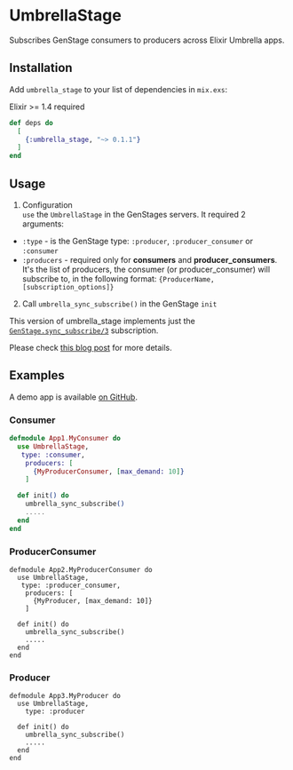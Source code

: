 # UmbrellaStage

Subscribes GenStage consumers to producers across Elixir Umbrella apps.


## Installation

Add `umbrella_stage` to your list of dependencies in `mix.exs`:

Elixir >= 1.4 required

```elixir
def deps do
  [
    {:umbrella_stage, "~> 0.1.1"}
  ]
end
```

## Usage

1. Configuration  
`use` the `UmbrellaStage` in the GenStages servers. It required 2 arguments:  
- `:type` - is the GenStage type: `:producer`, `:producer_consumer` or `:consumer`  
- `:producers` - required only for **consumers** and **producer_consumers**. It's the list of producers, the consumer (or producer_consumer) will subscribe to, in the following format: `{ProducerName, [subscription_options]}`

2. Call `umbrella_sync_subscribe()` in the GenStage `init`

This version of umbrella_stage implements just the [`GenStage.sync_subscribe/3`](https://hexdocs.pm/gen_stage/GenStage.html#sync_subscribe/3) subscription.

Please check [this blog post](https://medium.com/@iacobson/subscribe-genstages-under-umbrella-1fceec366633) for more details.
## Examples

A demo app is available [on GitHub](https://github.com/iacobson/blog_stockr).   

### Consumer
```elixir
defmodule App1.MyConsumer do
  use UmbrellaStage,
   type: :consumer,
    producers: [
      {MyProducerConsumer, [max_demand: 10]}
    ]

  def init() do
    umbrella_sync_subscribe()
    .....
  end
end
```

### ProducerConsumer
```
defmodule App2.MyProducerConsumer do
  use UmbrellaStage,
   type: :producer_consumer,
    producers: [
      {MyProducer, [max_demand: 10]}
    ]

  def init() do
    umbrella_sync_subscribe()
    .....
  end
end

```

### Producer
```
defmodule App3.MyProducer do
  use UmbrellaStage,
    type: :producer

  def init() do
    umbrella_sync_subscribe()
    .....
  end
end
```
